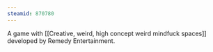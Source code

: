 ```yaml
---
steamid: 870780
---
```

A game with [[Creative, weird, high concept weird mindfuck spaces]] developed by Remedy Entertainment.